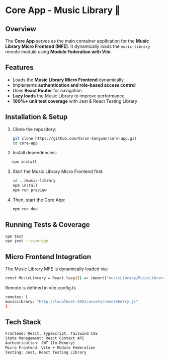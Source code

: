 # Core App - Music Library 🎵

## Overview

The **Core App** serves as the main container application for the **Music Library Micro Frontend (MFE)**. It dynamically loads the `music-library` remote module using **Module Federation with Vite**.

## Features

- Loads the **Music Library Micro Frontend** dynamically
- Implements **authentication and role-based access control**
- Uses **React Router** for navigation
- **Lazy loads** the Music Library to improve performance
- **100%+ unit test coverage** with Jest & React Testing Library

## Installation & Setup

1. Clone the repository:

   ```sh
   git clone https://github.com/Varun-Sangwan/core-app.git
   cd core-app

   ```

2. Install dependencies:

```sh
   npm install
```

3. Start the Music Library Micro Frontend first:
   ```sh
   cd ../music-library
   npm install
   npm run preview
   ```
4. Then, start the Core App:
   ```sh
   npm run dev
   ```

## Running Tests & Coverage

```sh
npm test
npx jest --coverage
```

## Micro Frontend Integration

The Music Library MFE is dynamically loaded via:

```sh
const MusicLibrary = React.lazy(() => import("musicLibrary/MusicLibrary"));
```

Remote is defined in vite.config.ts

```sh
remotes: {
musicLibrary: "http://localhost:3001/assets/remoteEntry.js"
}
```

## Tech Stack

```sh
Frontend: React, TypeScript, Tailwind CSS
State Management: React Context API
Authentication: JWT (In-Memory)
Micro Frontend: Vite + Module Federation
Testing: Jest, React Testing Library
```
